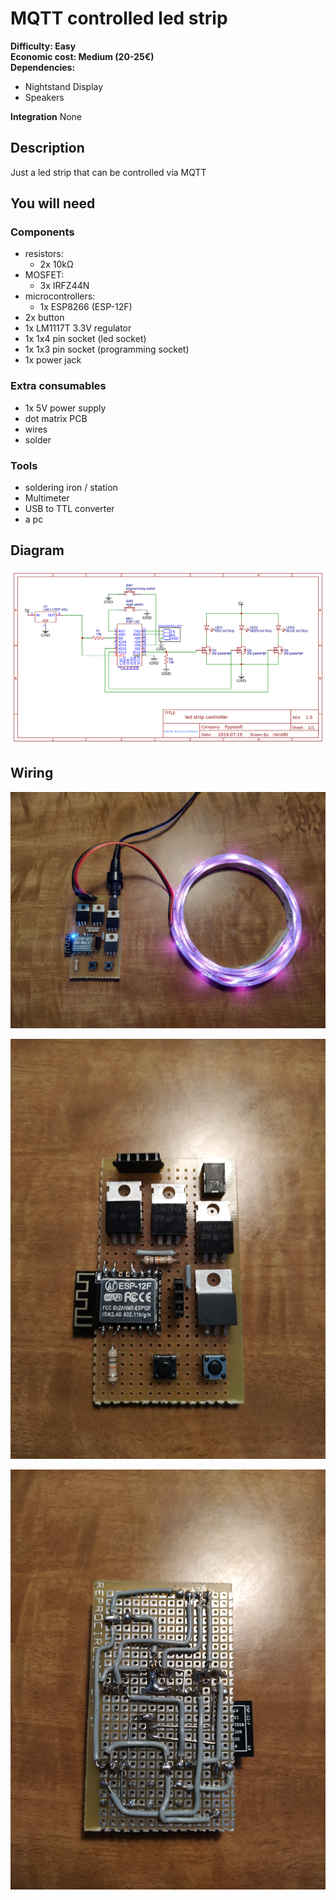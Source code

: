 # MQTT controlled led strip

**Difficulty: Easy**  
**Economic cost: Medium (20-25€)**  
**Dependencies:**
- Nightstand Display
- Speakers

**Integration** None

## Description
Just a led strip that can be controlled via MQTT

## You will need

### Components
- resistors:
    + 2x 10kΩ
- MOSFET:
    + 3x IRFZ44N
- microcontrollers:
    + 1x ESP8266 (ESP-12F)
- 2x button
- 1x LM1117T 3.3V regulator
- 1x 1x4 pin socket (led socket)
- 1x 1x3 pin socket (programming socket)
- 1x power jack

### Extra consumables
- 1x 5V power supply
- dot matrix PCB
- wires
- solder

### Tools
- soldering iron / station
- Multimeter
- USB to TTL converter
- a pc

## Diagram
![](diagram.png)

## Wiring
![full front](extra/full.jpg)

![naked front](extra/front.jpg)

![back side](extra/back.jpg)

